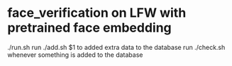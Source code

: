 # face_verification on LFW with pretrained face embedding

./run.sh
run ./add.sh $1 to added extra data to the database
run ./check.sh whenever something is added to the database
